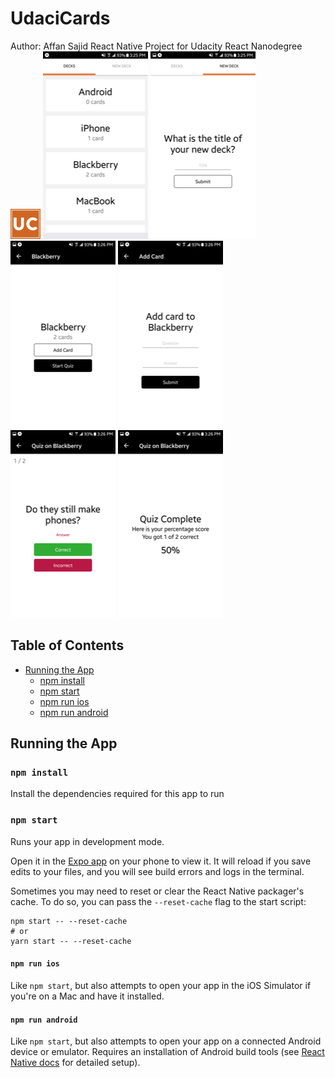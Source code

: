 # UdaciCards

Author: Affan Sajid
React Native Project for Udacity React Nanodegree
![UdaciCards Logo](/assets/udacicards_logo_48.png)
![UdaciCards Image 1](/assets/image1.png)
![UdaciCards Image 2](/assets/Image2.png)
![UdaciCards Image 3](/assets/Image3.png)
![UdaciCards Image 4](/assets/Image4.png)
![UdaciCards Image 5](/assets/Image5.png)
![UdaciCards Image 6](/assets/Image6.png)

## Table of Contents

* [Running the App](#running-the-app)
  * [npm install](#npm-install)
  * [npm start](#npm-start)
  * [npm run ios](#npm-run-ios)
  * [npm run android](#npm-run-android)

## Running the App

### `npm install`

Install the dependencies required for this app to run

### `npm start`

Runs your app in development mode.

Open it in the [Expo app](https://expo.io) on your phone to view it. It will reload if you save edits to your files, and you will see build errors and logs in the terminal.

Sometimes you may need to reset or clear the React Native packager's cache. To do so, you can pass the `--reset-cache` flag to the start script:

```
npm start -- --reset-cache
# or
yarn start -- --reset-cache
```

#### `npm run ios`

Like `npm start`, but also attempts to open your app in the iOS Simulator if you're on a Mac and have it installed.

#### `npm run android`

Like `npm start`, but also attempts to open your app on a connected Android device or emulator. Requires an installation of Android build tools (see [React Native docs](https://facebook.github.io/react-native/docs/getting-started.html) for detailed setup). 
